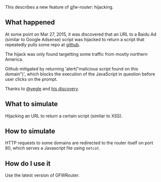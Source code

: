 This describes a new feature of *gfw-router*: hijacking.

## What happened

At some point on Mar 27, 2015, it was discovered that an URL to
a Baidu Ad (similar to Google Adsense) script was hijacked to return
a script that repeatedly pulls some repo at [github](https://github.com/).

The hijack was only found targetting some traffic from mostly northern America.

Github mitigated by returning 'alert("malicious script found on this domain")', which blocks the execution of the JavaScript in question before user clicks on 
the prompt.

Thanks to [@yegle](http://twitter.com/yegle) and [his discovery](https://twitter.com/yegle/status/581315307811180544).

## What to simulate

Hijacking an URL to return a certain script (similar to XSS).

## How to simulate

HTTP requests to some domains are redirected to the router itself on port 80,
which serves a Javascript file using `netcat`.

## How do I use it

Use the latest version of GFWRouter.
